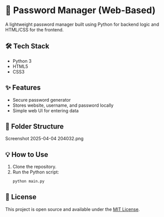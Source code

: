    

# 🔐 Password Manager (Web-Based)

A lightweight password manager built using Python for backend logic and HTML/CSS for the frontend.

## 🛠️ Tech Stack
- Python 3
- HTML5
- CSS3

## ✨ Features
- Secure password generator
- Stores website, username, and password locally
- Simple web UI for entering data

## 📂 Folder Structure
Screenshot 2025-04-04 204032.png 

## 💡 How to Use
1. Clone the repository.
2. Run the Python script:
   ```bash
   python main.py
## 📄 License
This project is open source and available under the [MIT License](LICENSE).
